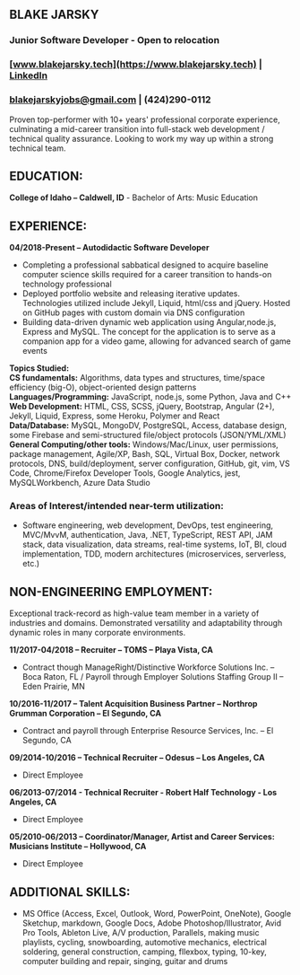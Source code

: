 [//]: # (OPEN THIS FILE IN A WEB BROWSER)

## **BLAKE JARSKY**  
### Junior Software Developer - Open to relocation  
### [www.blakejarsky.tech](https://www.blakejarsky.tech) | [LinkedIn](https://linkedin.com/in/blakejarsky)  
### [blakejarskyjobs@gmail.com](mailto:blakejarskyjobs@gmail.com) | (424)290-0112  
  
Proven top-performer with 10+ years' professional corporate experience, culminating a mid-career transition into full-stack web development / technical quality assurance. Looking to work my way up within a strong technical team.  

## **EDUCATION:**  
**College of Idaho – Caldwell, ID** - Bachelor of Arts: Music Education  

## **EXPERIENCE:**  
**04/2018-Present – Autodidactic Software Developer**  

- Completing a professional sabbatical designed to acquire baseline computer science skills required for a career transition to hands-on technology professional  
- Deployed portfolio website and releasing iterative updates. Technologies utilized include Jekyll, Liquid, html/css and jQuery. Hosted on GitHub pages with custom domain via DNS configuration  
- Building data-driven dynamic web application using Angular,node.js, Express and MySQL. The concept for the application is to serve as a companion app for a video game, allowing for advanced search of game events

**Topics Studied:**  
**CS fundamentals:** Algorithms, data types and structures, time/space efficiency (big-O), object-oriented design patterns  
**Languages/Programming:** JavaScript, node.js, some Python, Java and C++  
**Web Development:** HTML, CSS, SCSS, jQuery, Bootstrap, Angular (2+), Jekyll, Liquid, Express, some Heroku, Polymer and React  
**Data/Database:** MySQL, MongoDV, PostgreSQL, Access, database design, some Firebase and semi-structured file/object protocols (JSON/YML/XML)  
**General Computing/other tools:** Windows/Mac/Linux, user permissions, package management, Agile/XP, Bash, SQL, Virtual Box, Docker, network protocols, DNS, build/deployment, server configuration, GitHub, git, vim, VS Code, Chrome/Firefox Developer Tools, Google Analytics, jest, MySQLWorkbench, Azure Data Studio  

### **Areas of Interest/intended near-term utilization:**  
- Software engineering, web development, DevOps, test engineering, MVC/MvvM, authentication, Java, .NET, TypeScript, REST API, JAM stack, data visualization, data streams, real-time systems, IoT, BI, cloud implementation, TDD, modern architectures (microservices, serverless, etc.)  

## **NON-ENGINEERING EMPLOYMENT:**  
Exceptional track-record as high-value team member in a variety of industries and domains. Demonstrated versatility and adaptability through dynamic roles in many corporate environments.

**11/2017-04/2018 – Recruiter – TOMS – Playa Vista, CA**  
- Contract though ManageRight/Distinctive Workforce Solutions Inc. – Boca Raton, FL / Payroll through Employer Solutions Staffing Group II – Eden Prairie, MN

**10/2016-11/2017 – Talent Acquisition Business Partner – Northrop Grumman Corporation – El Segundo, CA**  
- Contract and payroll through Enterprise Resource Services, Inc. – El Segundo, CA

**09/2014-10/2016 – Technical Recruiter – Odesus – Los Angeles, CA**  
- Direct Employee

**06/2013-07/2014 - Technical Recruiter - Robert Half Technology - Los Angeles, CA**  
- Direct Employee

**05/2010-06/2013 – Coordinator/Manager, Artist and Career Services:  Musicians Institute – Hollywood, CA**  
- Direct Employee

## **ADDITIONAL SKILLS:**  
- MS Office (Access, Excel, Outlook, Word, PowerPoint, OneNote), Google Sketchup, markdown, Google Docs, Adobe Photoshop/Illustrator, Avid Pro Tools, Ableton Live, A/V production, Parallels, making music playlists, cycling, snowboarding, automotive mechanics, electrical soldering, general construction, camping, fllexbox, typing, 10-key, computer building and repair, singing, guitar and drums  



